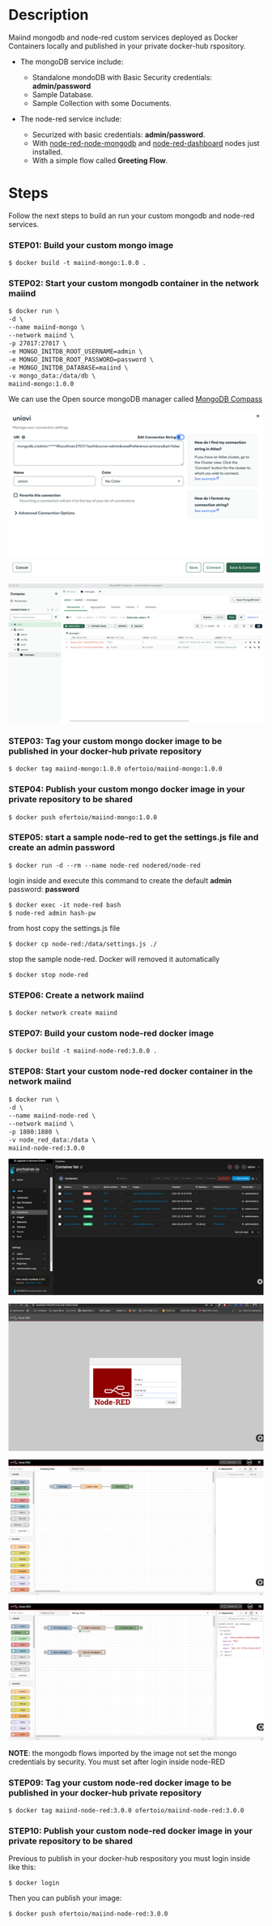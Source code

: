 # Description
Maiind mongodb and node-red custom services deployed as Docker Containers locally and published in your private docker-hub rspository.

- The mongoDB service include:
    - Standalone mondoDB with Basic Security credentials: **admin/password**
    - Sample Database.
    - Sample Collection with some Documents.

- The node-red service include:
    - Securized with basic credentials: **admin/password**.
    - With [node-red-node-mongodb](https://flows.nodered.org/node/node-red-node-mongodb) and [node-red-dashboard](https://flows.nodered.org/node/node-red-dashboard) nodes just installed.
    - With a simple flow called **Greeting Flow**.

# Steps 
Follow the next steps to build an run your custom mongodb and node-red services.

### STEP01: Build your custom mongo image
 ```
$ docker build -t maiind-mongo:1.0.0 .
 ```

 ### STEP02: Start your custom mongodb container in the network maiind
 ```
 $ docker run \
 -d \
 --name maiind-mongo \
 --network maiind \
 -p 27017:27017 \
 -e MONGO_INITDB_ROOT_USERNAME=admin \
 -e MONGO_INITDB_ROOT_PASSWORD=password \
 -e MONGO_INITDB_DATABASE=maiind \
 -v mongo_data:/data/db \
 maiind-mongo:1.0.0
 ```

We can use the Open source mongoDB manager called [MongoDB Compass](https://www.mongodb.com/products/tools/compass)

 ![mongo-connection](captures/mongo-connection.png "mongo-connection")

 ![mongo-compass](captures/mongo-compass.png "mongo-compass")

 ### STEP03: Tag your custom mongo docker image to be published in your docker-hub private repository
```
$ docker tag maiind-mongo:1.0.0 ofertoio/maiind-mongo:1.0.0
 ```

### STEP04: Publish your custom mongo docker image in your private repository to be shared
 ```
$ docker push ofertoio/maiind-mongo:1.0.0
 ```

### STEP05: start a sample node-red to get the settings.js file and create an admin password
 ```
$ docker run -d --rm --name node-red nodered/node-red
 ```

login inside  and execute this command to create the default **admin** password: **password**
 ```
$ docker exec -it node-red bash
$ node-red admin hash-pw
 ```

from host copy the settings.js file 
 ```
$ docker cp node-red:/data/settings.js ./
 ```

stop the sample node-red. Docker will removed it automatically
```
$ docker stop node-red
```

### STEP06: Create a network maiind
```
$ docker network create maiind
```

### STEP07: Build your custom node-red docker image
 ```
$ docker build -t maiind-node-red:3.0.0 .
 ```

### STEP08: Start your custom node-red docker container in the network maiind
 ```
$ docker run \
-d \
--name maiind-node-red \
--network maiind \
-p 1880:1880 \
-v node_red_data:/data \
maiind-node-red:3.0.0
```

![Porainer](captures/portainer.png "Porainer")

![node-red-login](captures/node-red-login.png "node-red-login")

![greetings-flow](captures/greetings-flow.png "greetings-flow")

![mongo-flow](captures/mongo-flow.png "mongo-flow")

**NOTE**: the mongodb flows imported by the image not set the mongo credentials by security. You must set after login inside node-RED

### STEP09: Tag your custom node-red docker image to be published in your docker-hub private repository
```
$ docker tag maiind-node-red:3.0.0 ofertoio/maiind-node-red:3.0.0
 ```

### STEP10: Publish your custom node-red docker image in your private repository to be shared
Previous to publish in your docker-hub respository you must login inside like this:
 ```
$ docker login
 ```

Then you can publish your image:

 ```
$ docker push ofertoio/maiind-node-red:3.0.0
 ```